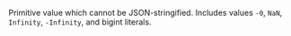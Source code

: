 Primitive value which cannot be JSON-stringified. Includes values `-0`, `NaN`, `Infinity`,
`-Infinity`, and bigint literals.